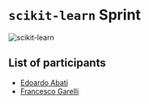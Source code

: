 # `scikit-learn` Sprint

![scikit-learn](https://github.com/scikit-learn/scikit-learn/blob/main/doc/logos/scikit-learn-logo.png?raw=true)

## List of participants

- [Edoardo Abati](https://github.com/EdAbati)
- [Francesco Garelli](https://github.com/stregato)
